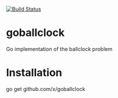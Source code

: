 [![Build Status](https://travis-ci.org/tenaciousjzh/goballclock.svg?branch=master)](https://travis-ci.org/tenaciousjzh/goballclock)
# goballclock
Go implementation of the ballclock problem

# Installation
go get github.com/x/goballclock

